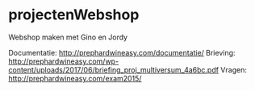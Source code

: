 # projectenWebshop
Webshop maken met Gino en Jordy

Documentatie: http://prephardwineasy.com/documentatie/ 
Brieving: http://prephardwineasy.com/wp-content/uploads/2017/06/briefing_proj_multiversum_4a6bc.pdf 
Vragen: http://prephardwineasy.com/exam2015/ 
